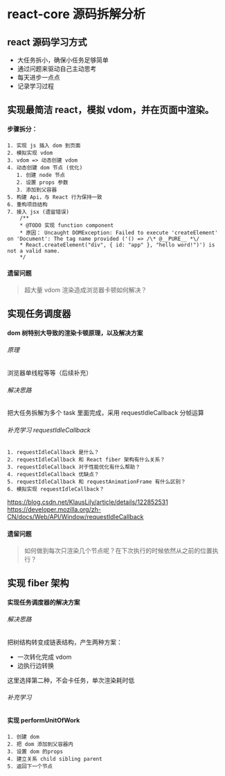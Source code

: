 # react-core 源码拆解分析

## react 源码学习方式
 - 大任务拆小，确保小任务足够简单
 - 通过问题来驱动自己主动思考
 - 每天进步一点点
 - 记录学习过程

## 实现最简洁 react，模拟 vdom，并在页面中渲染。 

#### 步骤拆分：

    1. 实现 js 插入 dom 到页面
    2. 模拟实现 vdom
    3. vdom => 动态创建 vdom
    4. 动态创建 dom 节点 (优化)
       1. 创建 node 节点
       2. 设置 props 参数
       3. 添加到父容器
    5. 构建 Api，与 React 行为保持一致
    6. 重构项目结构
    7. 接入 jsx (遗留错误)
        /**
        * @TODO 实现 function component
        * 原因： Uncaught DOMException: Failed to execute 'createElement' on 'Document': The tag name provided ('() => /\* @__PURE__ *\/ 
        * React.createElement("div", { id: "app" }, "hello word!")') is not a valid name.
        */
#### 遗留问题
> 超大量 vdom 渲染造成浏览器卡顿如何解决？

## 实现任务调度器

#### dom 树特别大导致的渲染卡顿原理，以及解决方案
###### 原理
浏览器单线程等等（后续补充）
###### 解决思路
把大任务拆解为多个 task 里面完成，采用 requestIdleCallback 分帧运算

###### 补充学习 requestIdleCallback
    1. requestIdleCallback 是什么？
    2. requestIdleCallback 和 React fiber 架构有什么关系？
    3. requestIdleCallback 对于性能优化有什么帮助？
    4. requestIdleCallback 优缺点？
    5. requestIdleCallback 和 requestAnimationFrame 有什么区别？
    6. 模拟实现 requestIdleCallback？

https://blog.csdn.net/KlausLily/article/details/122852531
https://developer.mozilla.org/zh-CN/docs/Web/API/Window/requestIdleCallback

#### 遗留问题
> 如何做到每次只渲染几个节点呢？在下次执行的时候依然从之前的位置执行？

## 实现 fiber 架构

#### 实现任务调度器的解决方案

###### 解决思路
把树结构转变成链表结构，产生两种方案：
  
  - 一次转化完成 vdom
  - 边执行边转换
  
这里选择第二种，不会卡任务，单次渲染耗时低

###### 补充学习

#### 实现 performUnitOfWork 
    1. 创建 dom
    2. 把 dom 添加到父容器内
    3. 设置 dom 的props
    4. 建立关系 child sibling parent
    5. 返回下一个节点


